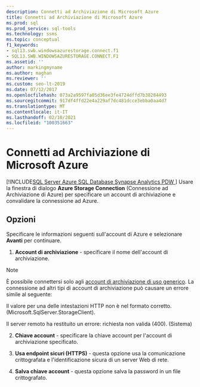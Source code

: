 ```yaml
---
description: Connetti ad Archiviazione di Microsoft Azure
title: Connetti ad Archiviazione di Microsoft Azure
ms.prod: sql
ms.prod_service: sql-tools
ms.technology: ssms
ms.topic: conceptual
f1_keywords:
- sql13.swb.windowsazurestorage.connect.f1
- SQL13.SWB.WINDOWSAZURESTORAGE.CONNECT.F1
ms.assetid: ''
author: markingmyname
ms.author: maghan
ms.reviewer: ''
ms.custom: seo-lt-2019
ms.date: 07/12/2017
ms.openlocfilehash: 073a2a9597fa05d36ee3fe4724dffd7b38284493
ms.sourcegitcommit: 917df4ffd22e4a229af7dc481dcce3ebba0aa4d7
ms.translationtype: MT
ms.contentlocale: it-IT
ms.lasthandoff: 02/10/2021
ms.locfileid: "100351663"
---
```

# <a name="connect-to-microsoft-azure-storage"></a>Connetti ad Archiviazione di Microsoft Azure

[!INCLUDE[SQL Server Azure SQL Database Synapse Analytics PDW ](../../includes/applies-to-version/sql-asdb-asdbmi-asa-pdw.md)]
Usare la finestra di dialogo **Azure Storage Connection** (Connessione ad Archiviazione di Azure) per specificare un account di archiviazione e convalidare la connessione ad Azure.  
  
## <a name="options"></a>Opzioni  
Specificare le informazioni seguenti sull'account di Azure e selezionare **Avanti** per continuare.  
  
1.  **Account di archiviazione** - specificare il nome dell'account di archiviazione.

   >[!NOTE]
   > È possibile connettersi solo agli [account di archiviazione di uso generico](/azure/storage/common/storage-introduction#azure-storage-services). La connessione ad altri tipi di account di archiviazione può causare un errore simile al seguente:
   >
   >  Il valore per una delle intestazioni HTTP non è nel formato corretto. (Microsoft.SqlServer.StorageClient).
   >
   >  Il server remoto ha restituito un errore: richiesta non valida (400). (Sistema)

2.  **Chiave account** - specificare la chiave account per l'account di archiviazione specificato.  
  
3.  **Usa endpoint sicuri (HTTPS)** - questa opzione usa la comunicazione crittografata e l'identificazione sicura di un server Web di rete.  
  
4.  **Salva chiave account** - questa opzione salva la password in un file crittografato.  
